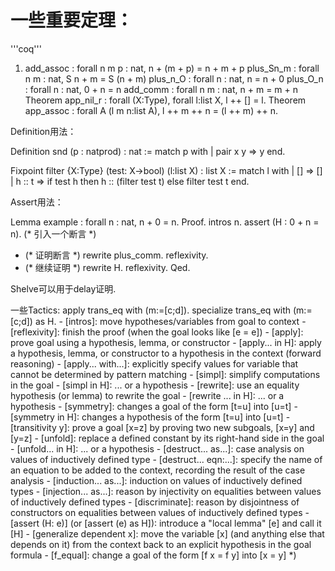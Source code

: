 # 一些重要定理：
'''coq'''
1. add_assoc
     : forall n m p : nat, n + (m + p) = n + m + p
plus_Sn_m
     : forall n m : nat, S n + m = S (n + m)
plus_n_O
     : forall n : nat, n = n + 0
plus_O_n
     : forall n : nat, 0 + n = n
add_comm
     : forall n m : nat, n + m = m + n
Theorem app_nil_r : forall (X:Type), forall l:list X,
  l ++ [] = l.
Theorem app_assoc : forall A (l m n:list A),
  l ++ m ++ n = (l ++ m) ++ n.

Definition用法：

Definition snd (p : natprod) : nat :=
  match p with
  | pair x y => y
  end.

Fixpoint filter {X:Type} (test: X->bool) (l:list X) : list X :=
  match l with
  | [] => []
  | h :: t =>
    if test h then h :: (filter test t)
    else filter test t
  end.

Assert用法：

Lemma example : forall n : nat, n + 0 = n.
Proof.
  intros n.
  assert (H : 0 + n = n).   (* 引入一个断言 *)
  - (* 证明断言 *)
    rewrite plus_comm.
    reflexivity.
  - (* 继续证明 *)
    rewrite H.
    reflexivity.
Qed.

Shelve可以用于delay证明.

一些Tactics:
apply trans_eq with (m:=[c;d]).
specialize trans_eq with (m:=[c;d]) as H.
      - [intros]: move hypotheses/variables from goal to context
      - [reflexivity]: finish the proof (when the goal looks like [e = e])
      - [apply]: prove goal using a hypothesis, lemma, or constructor
      - [apply... in H]: apply a hypothesis, lemma, or constructor to a hypothesis in the context (forward reasoning)
      - [apply... with...]: explicitly specify values for variable that cannot be determined by pattern matching
      - [simpl]: simplify computations in the goal
      - [simpl in H]: ... or a hypothesis
      - [rewrite]: use an equality hypothesis (or lemma) to rewrite the goal
      - [rewrite ... in H]: ... or a hypothesis
      - [symmetry]: changes a goal of the form [t=u] into [u=t]
      - [symmetry in H]: changes a hypothesis of the form [t=u] into [u=t]
      - [transitivity y]: prove a goal [x=z] by proving two new subgoals, [x=y] and [y=z]
      - [unfold]: replace a defined constant by its right-hand side in the goal
      - [unfold... in H]: ... or a hypothesis
      - [destruct... as...]: case analysis on values of inductively defined type
      - [destruct... eqn:...]: specify the name of an equation to be added to the context, recording the result of the case analysis
      - [induction... as...]: induction on values of inductively defined types
      - [injection... as...]: reason by injectivity on equalities between values of inductively defined types
      - [discriminate]: reason by disjointness of constructors on equalities between values of inductively defined types
      - [assert (H: e)] (or [assert (e) as H]): introduce a "local lemma" [e] and call it [H]
      - [generalize dependent x]: move the variable [x] (and anything else that depends on it) from the context back to an explicit hypothesis in the goal formula
      - [f_equal]: change a goal of the form [f x = f y] into [x = y] *)
